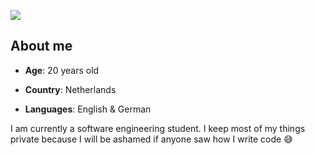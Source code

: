 ![](https://cdn.discordapp.com/attachments/1054842084550508587/1054843895667769414/KayChieGitHubBanner.png)

## About me

- **Age**: 20 years old

- **Country**: Netherlands

- **Languages**: English & German

I am currently a software engineering student. I keep most of my things private because I will be ashamed if anyone saw how I write code 😅

